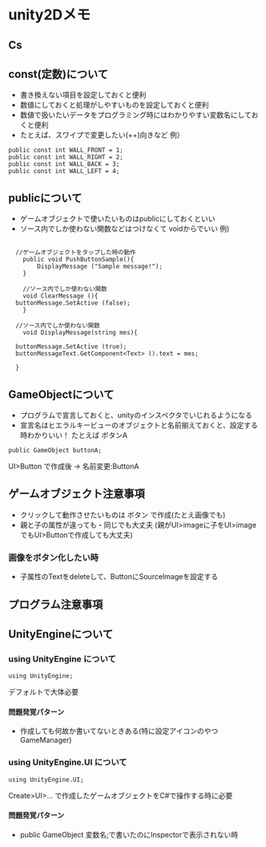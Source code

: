 # unity2Dメモ

## Cs
## const(定数)について
+ 書き換えない項目を設定しておくと便利
+ 数値にしておくと処理がしやすいものを設定しておくと便利
+ 数値で扱いたいデータをプログラミング時にはわかりやすい変数名にしておくと便利
+ たとえば、スワイプで変更したい(++)向きなど
例）
~~~
public const int WALL_FRONT = 1; 
public const int WALL_RIGHT = 2; 
public const int WALL_BACK = 3; 
public const int WALL_LEFT = 4; 
~~~
## publicについて
+ ゲームオブジェクトで使いたいものはpublicにしておくといい
+ ソース内でしか使わない関数などはつけなくて voidからでいい
例)
~~~

  //ゲームオブジェクトをタップした時の動作
	public void PushButtonSample(){
		DisplayMessage ("Sample message!");
	}
  
	//ソース内でしか使わない関数
	void ClearMessage (){
  buttonMessage.SetActive (false);	
	}
  
  //ソース内でしか使わない関数
	void DisplayMessage(string mes){
  
  buttonMessage.SetActive (true);
  buttonMessageText.GetComponent<Text> ().text = mes;
  
  }
~~~


## GameObjectについて
+ プログラムで宣言しておくと、unityのインスペクタでいじれるようになる
+ 宣言名はヒエラルキービューのオブジェクトと名前揃えておくと、設定する時わかりいい！
たとえば ボタンA
~~~
public GameObject buttonA;
~~~
UI>Button で作成後 -> 名前変更:ButtonA



## ゲームオブジェクト注意事項
+ クリックして動作させたいものは ボタン で作成(たとえ画像でも)
+ 親と子の属性が違っても・同じでも大丈夫 (親がUI>imageに子をUI>imageでもUI>Buttonで作成しても大丈夫)
### 画像をボタン化したい時
+ 子属性のTextをdeleteして、ButtonにSourceImageを設定する

## プログラム注意事項
## UnityEngineについて

### using UnityEngine について
~~~
using UnityEngine;
~~~
デフォルトで大体必要
#### 問題発覚パターン
+ 作成しても何故か書いてないときある(特に設定アイコンのやつGameManager)
  
### using UnityEngine.UI について
~~~
using UnityEngine.UI;
~~~
Create>UI>... で作成したゲームオブジェクトをC#で操作する時に必要
#### 問題発覚パターン
+ public GameObject 変数名;で書いたのにInspectorで表示されない時
